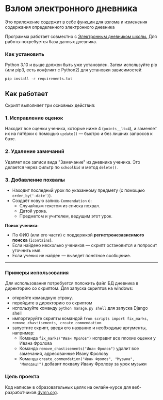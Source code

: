 # Взлом электронного дневника 

Это приложение содержит в себе функции для взлома и изменения содержания определенного электронного дневника

Программа работает совместно с [Электронным дневником школы.](https://github.com/devmanorg/e-diary/tree/master#%D1%8D%D0%BB%D0%B5%D0%BA%D1%82%D1%80%D0%BE%D0%BD%D0%BD%D1%8B%D0%B9-%D0%B4%D0%BD%D0%B5%D0%B2%D0%BD%D0%B8%D0%BA-%D1%88%D0%BA%D0%BE%D0%BB%D1%8B)
Для работы потребуется база данных дневника.

### Как установить

Python 3.10 и выше должен быть уже установлен. Затем используйте pip (или pip3, есть конфликт с Python2) для установки зависимостей:

```
pip install -r requirements.txt
```

## Как работает

Скрипт выполняет три основных действия:

### 1. **Исправление оценок**
Находит все оценки ученика, которые ниже 4 (`points__lt=4`), и заменяет их на пятёрки с помощью `update()` — быстро и без лишних запросов к базе.

### 2. **Удаление замечаний**
Удаляет все записи вида "Замечание" из дневника ученика. Это делается через фильтр по `schoolkid` и метод `delete()`.

### 3. **Добавление похвалы**
- Находит последний урок по указанному предмету (с помощью `order_by('-date')`).
- Создаёт новую запись `Commendation` с:
  - Случайным текстом из списка похвал.
  - Датой урока.
  - Предметом и учителем, ведущим этот урок.

**Поиск ученика**:
- По ФИО (или его части) с поддержкой **регистронезависимого поиска** (`icontains`).
- Если найдено несколько учеников — скрипт остановится и попросит уточнить имя.
- Если ученик не найден — выведет понятное сообщение.

---

### Примеры использования

Для использования потребуется положить файл БД дневника в директорию со скриптом.
Для запуска скриптов на windows:
- откройте командную строку.
- перейдите в директорию со скриптом
- используйте команду `python manage.py shell` для запуска Django shell
- импортируйте скрипты командой `from scripts import fix_marks, remove_chastisements, create_commendation`
- запустите скрипт, введя его название и необходиые аргументы, например:
  + Команда `fix_marks("Иван Фролов")` исправит все плохие оценки у Ивана Фролова
  + Команда `remove_chastisements("Иван Фролов")` удалит все замечания, адресованные Ивану Фролову
  + Команда `create_commendation("Иван Фролов", "Музыка", "Молодец!")` добавит похвалу Ивану Фролову за урок музыки

### Цель проекта
Код написан в образовательных целях на онлайн-курсе для веб-разработчиков [dvmn.org]("https://dvmn.org").
